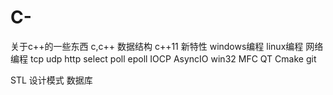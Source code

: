 # C-
关于c++的一些东西
c,c++ 数据结构 
c++11 新特性
windows编程 linux编程
网络编程 tcp udp http select poll epoll IOCP AsyncIO
win32
MFC QT 
Cmake git

STL
设计模式
数据库
